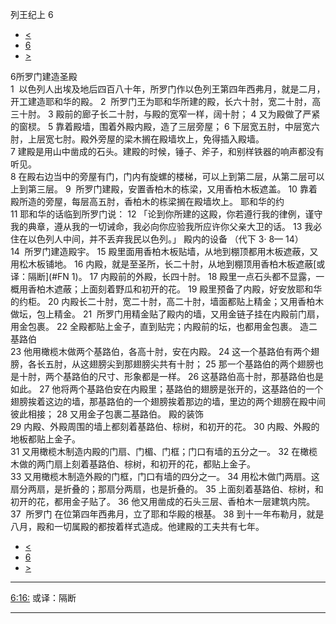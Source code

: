 ﻿





 列王纪上 6




* [<](bible/1KI05.md)
* [6](bible/1KI.md)
* [>](bible/1KI07.md)



 
6所罗门建造圣殿  
1  以色列人出埃及地后四百八十年，所罗门作以色列王第四年西弗月，就是二月，开工建造耶和华的殿。 
2  所罗门王为耶和华所建的殿，长六十肘，宽二十肘，高三十肘。 
3 殿前的廊子长二十肘，与殿的宽窄一样，阔十肘； 
4 又为殿做了严紧的窗棂。 
5 靠着殿墙，围着外殿内殿，造了三层旁屋； 
6 下层宽五肘，中层宽六肘，上层宽七肘。殿外旁屋的梁木搁在殿墙坎上，免得插入殿墙。  
7 建殿是用山中凿成的石头。建殿的时候，锤子、斧子，和别样铁器的响声都没有听见。  
8 在殿右边当中的旁屋有门，门内有旋螺的楼梯，可以上到第二层，从第二层可以上到第三层。 
9  所罗门建殿，安置香柏木的栋梁，又用香柏木板遮盖。 
10 靠着殿所造的旁屋，每层高五肘，香柏木的栋梁搁在殿墙坎上。 耶和华的约  
11 耶和华的话临到所罗门说： 
12 「论到你所建的这殿，你若遵行我的律例，谨守我的典章，遵从我的一切诫命，我必向你应验我所应许你父亲大卫的话。 
13 我必住在以色列人中间，并不丢弃我民以色列。」 殿内的设备 （代下
3·
8—
14）  
14  所罗门建造殿宇。 
15 殿里面用香柏木板贴墙，从地到棚顶都用木板遮蔽，又用松木板铺地。 
16 内殿，就是至圣所，长二十肘，从地到棚顶用香柏木板遮蔽[或译：隔断](#FN
1)。 
17 内殿前的外殿，长四十肘。 
18 殿里一点石头都不显露，一概用香柏木遮蔽；上面刻着野瓜和初开的花。 
19 殿里预备了内殿，好安放耶和华的约柜。 
20 内殿长二十肘，宽二十肘，高二十肘，墙面都贴上精金；又用香柏木做坛，包上精金。 
21  所罗门用精金贴了殿内的墙，又用金链子挂在内殿前门扇，用金包裹。 
22 全殿都贴上金子，直到贴完；内殿前的坛，也都用金包裹。 造二基路伯  
23 他用橄榄木做两个基路伯，各高十肘，安在内殿。 
24 这一个基路伯有两个翅膀，各长五肘，从这翅膀尖到那翅膀尖共有十肘； 
25 那一个基路伯的两个翅膀也是十肘，两个基路伯的尺寸、形象都是一样。 
26 这基路伯高十肘，那基路伯也是如此。 
27 他将两个基路伯安在内殿里；基路伯的翅膀是张开的，这基路伯的一个翅膀挨着这边的墙，那基路伯的一个翅膀挨着那边的墙，里边的两个翅膀在殿中间彼此相接； 
28 又用金子包裹二基路伯。 殿的装饰  
29 内殿、外殿周围的墙上都刻着基路伯、棕树，和初开的花。 
30 内殿、外殿的地板都贴上金子。  
31 又用橄榄木制造内殿的门扇、门楣、门框；门口有墙的五分之一。 
32 在橄榄木做的两门扇上刻着基路伯、棕树，和初开的花，都贴上金子。  
33 又用橄榄木制造外殿的门框，门口有墙的四分之一。 
34 用松木做门两扇。这扇分两扇，是折叠的；那扇分两扇，也是折叠的。 
35 上面刻着基路伯、棕树，和初开的花，都用金子贴了。 
36 他又用凿成的石头三层、香柏木一层建筑内院。  
37   所罗门 在位第四年西弗月，立了耶和华殿的根基。 
38 到十一年布勒月，就是八月，殿和一切属殿的都按着样式造成。他建殿的工夫共有七年。 
* [<](bible/1KI05.md)
* [6](bible/1KI.md)
* [>](bible/1KI07.md)





---


[6:16:](#V16)
或译：隔断




---









